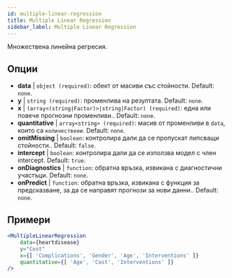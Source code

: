 ```yaml
---
id: multiple-linear-regression
title: Multiple Linear Regression
sidebar_label: Multiple Linear Regression
---
```


Множествена линейна регресия.

## Опции

* __data__ | `object (required)`: обект от масиви със стойности. Default: `none`.
* __y__ | `string (required)`: променлива на резултата. Default: `none`.
* __x__ | `(array<(string|Factor)>|string|Factor) (required)`: една или повече прогнозни променливи.. Default: `none`.
* __quantitative__ | `array<string> (required)`: масив от променливи в `data`, които са `количествени`. Default: `none`.
* __omitMissing__ | `boolean`: контролира дали да се пропускат липсващи стойности.. Default: `false`.
* __intercept__ | `boolean`: контролира дали да се използва модел с член intercept. Default: `true`.
* __onDiagnostics__ | `function`: обратна връзка, извикана с диагностични участъци. Default: `none`.
* __onPredict__ | `function`: обратна връзка, извикана с функция за предсказване, за да се направят прогнози за нови данни.. Default: `none`.


## Примери

```jsx live
<MultipleLinearRegression 
    data={heartdisease} 
    y="Cost"
    x={[ 'Complications', 'Gender', 'Age', 'Interventions' ]}
    quantitative={[ 'Age', 'Cost', 'Interventions' ]}
/>
```

